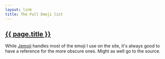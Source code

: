 ```yaml
---
layout: link
title: The Full Emoji list
---
```


<h2><a href="http://www.unicode.org/emoji/charts/full-emoji-list.html">{{ page.title }}</a></h2>

While [Jemoji][] handles most of the emoji I use on the site, it's always good to have a reference for the more obscure ones. Might as well go to the source.

[Jemoji]: https://github.com/jekyll/jemoji
